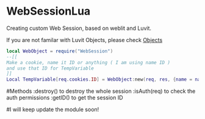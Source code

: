# WebSessionLua
Creating custom Web Session, based on weblit and Luvit.

If you are not familar with Luvit Objects, please check [Objects](https://luvit.io/api/core.html#core_class_core_object)

```Lua
local WebObject = require("WebSession")
--[[
Make a cookie, name it ID or anything ( I am using name ID )
and use that ID for TempVariable
]]
Local TempVariable[req.cookies.ID] = WebObject:new(req, res, {name = name, hash = "MD5", lenth = 5}) -- options: Name = username, hash = Hash method, Lenth for string
```

#Methods
:destroy() to destroy the whole session
:isAuth(req) to check the auth permissions
:getID() to get the session ID


#I will keep update the module soon!
